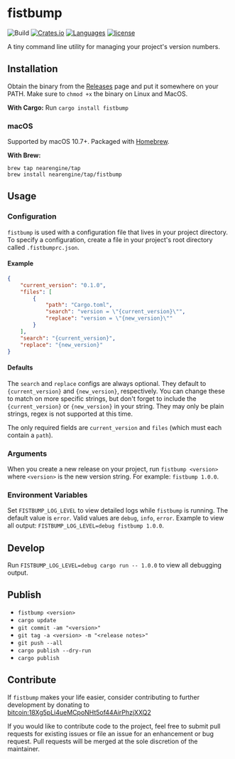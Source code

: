 # fistbump

![Build](https://github.com/nearengine/fistbump/workflows/Build%20&%20Test/badge.svg)
[![Crates.io](https://img.shields.io/crates/v/fistbump.svg)](https://crates.io/crates/fistbump)
[![Languages](https://img.shields.io/badge/languages-Rust-red.svg)]()
[![license](http://img.shields.io/badge/license-MIT-blue.svg)](https://github.com/nearengine/fistbump/blob/trunk/LICENSE)

A tiny command line utility for managing your project's version numbers.

## Installation

Obtain the binary from the [Releases](https://github.com/nearengine/fistbump/releases) page and put it somewhere on your PATH. Make sure to `chmod +x` the binary on Linux and MacOS.

**With Cargo:** Run `cargo install fistbump`

### macOS

Supported by macOS 10.7+. Packaged with [Homebrew](https://brew.sh/).

**With Brew:**

```
brew tap nearengine/tap
brew install nearengine/tap/fistbump
```

## Usage

### Configuration

`fistbump` is used with a configuration file that lives in your project directory. To specify a configuration, create a file in your project's root directory called `.fistbumprc.json`.

#### Example

```json
{
    "current_version": "0.1.0",
    "files": [
        {
            "path": "Cargo.toml",
            "search": "version = \"{current_version}\"",
            "replace": "version = \"{new_version}\""
        }
    ],
    "search": "{current_version}",
    "replace": "{new_version}"
}
```

#### Defaults

The `search` and `replace` configs are always optional. They default to `{current_version}` and `{new_version}`, respectively. You can change these to match on more specific strings, but don't forget to include the `{current_version}` or `{new_version}` in your string. They may only be plain strings, regex is not supported at this time.

The only required fields are `current_version` and `files` (which must each contain a `path`).

### Arguments

When you create a new release on your project, run `fistbump <version>` where `<version>` is the new version string. For example: `fistbump 1.0.0`.

### Environment Variables

Set `FISTBUMP_LOG_LEVEL` to view detailed logs while `fistbump` is running. The default value is `error`. Valid values are `debug`, `info`, `error`. Example to view all output: `FISTBUMP_LOG_LEVEL=debug fistbump 1.0.0`.

## Develop

Run `FISTBUMP_LOG_LEVEL=debug cargo run -- 1.0.0` to view all debugging output.

## Publish

-   `fistbump <version>`
-   `cargo update`
-   `git commit -am "<version>"`
-   `git tag -a <version> -m "<release notes>"`
-   `git push --all`
-   `cargo publish --dry-run`
-   `cargo publish`

## Contribute

If `fistbump` makes your life easier, consider contributing to further development by donating to [bitcoin:18Xg5pLi4ueMCpoNHt5of44AirPhzjXXQ2](bitcoin:18Xg5pLi4ueMCpoNHt5of44AirPhzjXXQ2)

If you would like to contribute code to the project, feel free to submit pull requests for existing issues or file an issue for an enhancement or bug request. Pull requests will be merged at the sole discretion of the maintainer.
